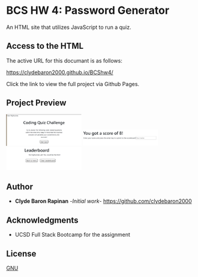 # BCS HW 4: Password Generator

An HTML site that utilizes JavaScript to run a quiz.

## Access to the HTML

The active URL for this documant is as follows:

https://clydebaron2000.github.io/BCShw4/

Click the link to view the full project via Github Pages.

## Project Preview
<img src="Assets/mainmenu.PNG" width="200px"/>
<img src="Assets/score.PNG" width="200px"/>
<img src="Assets/leaderboard.PNG" width="200px"/>


## Author

* **Clyde Baron Rapinan** -*Initial work*- https://github.com/clydebaron2000

## Acknowledgments

* UCSD Full Stack Bootcamp for the assignment

## License

[GNU](https://choosealicense.com/licenses/gpl-3.0/)
